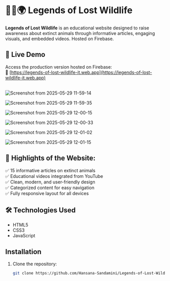 # 🐘🦕🌍 Legends of Lost Wildlife

**Legends of Lost Wildlife** is an educational website designed to raise awareness about extinct animals through informative articles, engaging visuals, and embedded videos. Hosted on Firebase.
<br />

## 🌟 Live Demo
Access the production version hosted on Firebase:  
🔗 [https://legends-of-lost-wildlife-it.web.app](https://legends-of-lost-wildlife-it.web.app)
<br/><br/>

![Screenshot from 2025-05-29 11-59-14](https://github.com/user-attachments/assets/42cb8fef-2c67-4176-83ec-ae52fa66a173)

![Screenshot from 2025-05-29 11-59-35](https://github.com/user-attachments/assets/e3059517-768f-40e1-bcb3-b89d044f6a26)

![Screenshot from 2025-05-29 12-00-15](https://github.com/user-attachments/assets/a52a7be8-f0c3-46ac-89c8-3314c0391aa7)

![Screenshot from 2025-05-29 12-00-33](https://github.com/user-attachments/assets/ccf7abd8-cff4-43fb-bc38-fe0e97a42d39)

![Screenshot from 2025-05-29 12-01-02](https://github.com/user-attachments/assets/12ea6dfd-a34e-44b0-9bd8-8f8d49f9c7ab)

![Screenshot from 2025-05-29 12-01-15](https://github.com/user-attachments/assets/21e190ce-c577-4c3c-8593-5a89d0f3ab87)
<br/>

## 🚀 Highlights of the Website:

✅ 15 informative articles on extinct animals<br/>
✅ Educational videos integrated from YouTube<br/>
✅ Clean, modern, and user-friendly design<br/>
✅ Categorized content for easy navigation<br/>
✅ Fully responsive layout for all devices<br/>

## 🛠 Technologies Used
  - HTML5
  - CSS3
  - JavaScript

## Installation

1. Clone the repository:
   ```bash
   git clone https://github.com/Hansana-Sandamini/Legends-of-Lost-Wildlife.git
